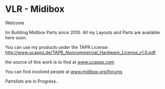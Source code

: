 VLR - Midibox
==============

Welcome 

Im Building Midibox Parts since 2010. All my Layouts and Parts are available here soon.

You can use my products under the TAPR License: http://www.ucapps.de/TAPR_Noncommercial_Hardware_License_v1.0.pdf.

the source of this work is to find at www.ucapps.com

You can find involved people at www.midibox.org/forums

Partslists are in Progress..
